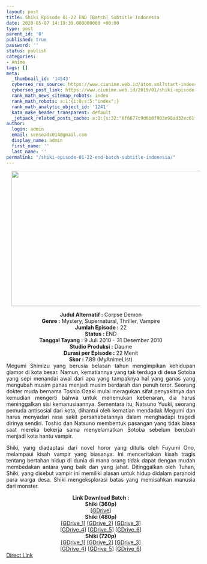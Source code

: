 ```yaml
---
layout: post
title: Shiki Episode 01-22 END [Batch] Subtitle Indonesia
date: 2020-05-07 14:19:39.000000000 +00:00
type: post
parent_id: '0'
published: true
password: ''
status: publish
categories:
- Anime
tags: []
meta:
  _thumbnail_id: '14543'
  cyberseo_rss_source: https://www.ciunime.web.id/atom.xml?start-index=601&max-results=150
  cyberseo_post_link: https://www.ciunime.web.id/2019/01/shiki-episode-01-22-end-batch-subtitle.html
  rank_math_news_sitemap_robots: index
  rank_math_robots: a:1:{i:0;s:5:"index";}
  rank_math_analytic_object_id: '1241'
  kata_make_header_transparent: default
  _jetpack_related_posts_cache: a:1:{s:32:"8f6677c9d6b0f903e98ad32ec61f8deb";a:2:{s:7:"expires";i:1646442456;s:7:"payload";a:0:{}}}
author:
  login: admin
  email: senseads014@gmail.com
  display_name: admin
  first_name: ''
  last_name: ''
permalink: "/shiki-episode-01-22-end-batch-subtitle-indonesia/"
---
```

<div class="separator" style="clear: both; text-align: center;"><a href="https://3.bp.blogspot.com/-mbbeiL6pm5s/XD38y_qGKLI/AAAAAAAAHeU/-xeDY7zon3U8DE4Ko7FgGtdOZa5txhKvQCLcBGAs/s1600/Shiki.jpg" imageanchor="1" style="margin-left: 1em; margin-right: 1em;"><img border="0" data-original-height="720" data-original-width="1280" height="360" src="{{ site.baseurl }}/assets/2020/05/Shiki.jpg" width="640" /></a></div>
<p>
<div style="text-align: center;"><b>Judul Alternatif :</b> Corpse Demon</div>
<div style="text-align: center;"><b><b>Genre :</b></b> Mystery, Supernatural, Thriller, Vampire</div>
<div style="text-align: center;"><b>Jumlah Episode :</b> 22<br /><b>Status :&nbsp;</b>END<br /><b>Tanggal Tayang :</b> 9 Juli 2010 - 31 Desember 2010<br /><b>Studio Produksi :</b> Daume<br /><b>Durasi per Episode :</b>&nbsp;22 Menit</div>
<div style="text-align: center;"><b>Skor :</b> 7.89 (MyAnimeList)</div>
<div style="text-align: center;"></div>
<div style="text-align: justify;">Megumi Shimizu yang berusia belasan tahun mengimpikan kehidupan glamor di kota besar. Namun, kematiannya yang tak terduga di desa Sotoba yang sepi menandai awal dari apa yang tampaknya hal yang ganas&nbsp;yang mengubah musim panas menjadi musim berdarah dan penuh teror.&nbsp;Seorang dokter muda bernama Toshio Ozaki mulai meragukan sifat penyakitnya dan kemudian mengerti bahwa untuk menemukan kebenaran, dia harus meninggalkan sisi kemanusiaannya.&nbsp;Sementara itu, Natsuno Yuuki, seorang pemuda antisosial dari kota, dihantui oleh kematian mendadak Megumi dan harus menyadari rasa sakit persahabatannya dalam menghadapi tragedi dirinya sendiri. Toshio dan Natsuno membentuk pasangan yang tidak biasa saat mereka bekerja sama menyelamatkan Sotoba sebelum berubah menjadi kota hantu vampir.</p>
<p>Shiki, yang diadaptasi dari novel horor yang ditulis oleh Fuyumi Ono, melampaui kisah vampir yang biasanya. Ini menceritakan kisah tragis tentang bertahan hidup di dunia di mana orang tidak dapat dengan mudah membedakan antara yang baik dan yang jahat. Ditinggalkan oleh Tuhan, Shiki, yang disebut vampir ini memiliki alasan untuk hidup didalam paranoid para warga desa. Shiki mengeksplorasi batas yang memisahkan manusia dari monster.</p></div>
<div style="text-align: justify;"></div>
<div style="text-align: justify;"></div>
<div style="text-align: center;"><b>Link Download Batch :</b></div>
<div style="text-align: center;">
<div style="text-align: center;"><b>Shiki (360p)</b></div>
</div>
<div style="text-align: center;">[<a href="https://drive.google.com/uc?id=1EZeI-YyfnCIgjbE1UgfPRHd2fvAsHbFh" target="_blank" rel="noopener">GDrive</a>]</div>
<div style="text-align: center;"></div>
<div style="text-align: center;"><b>Shiki (480p)</b><br />[<a href="https://drive.google.com/uc?id=1m37hbH0eKTlRqCOKbPjTdBCfMLH5I-W7" target="_blank" rel="noopener">GDrive_1</a>] [<a href="https://drive.google.com/uc?id=1aVM1gccz0JFISTBSjvmFNCGwdf9JwFZL" target="_blank" rel="noopener">GDrive_2</a>] [<a href="https://drive.google.com/uc?id=1dFXX_FIt_u3FFdtroFWMu7yvHJXua0vk" target="_blank" rel="noopener">GDrive_3</a>]<br />[<a href="https://drive.google.com/uc?id=18MbCDJBmuO22wI0ulxsiiWL69FGgZriV" target="_blank" rel="noopener">GDrive_4</a>] [<a href="https://drive.google.com/uc?id=17s8DLAD9NbOXmOBLyBLS4hucFSWN2AQ8" target="_blank" rel="noopener">GDrive_5</a>] [<a href="https://drive.google.com/uc?export=download&amp;id=0B2nkXUmN2gXLWk1pYzR5Sl84b2M" target="_blank" rel="noopener">GDrive_6</a>]</div>
<div style="text-align: center;"><b>Shiki (720p)</b><br />[<a href="https://drive.google.com/uc?id=18_fW9NuuwrV2MumYfJWgNG2AgBVj70CD" target="_blank" rel="noopener">GDrive_1</a>] [<a href="https://drive.google.com/uc?id=1G8EDN2TfE7aU9D3UW5S6FftfS4g2_XF6" target="_blank" rel="noopener">GDrive_2</a>] [<a href="https://drive.google.com/uc?id=156ko6h_7fnL-m8xIA0OtJ-djnQnxwuhn" target="_blank" rel="noopener">GDrive_3</a>]<br />[<a href="https://drive.google.com/uc?id=1zNoQUdE6wetmxsRe6h80TVQ5gGCvQKDp" target="_blank" rel="noopener">GDrive_4</a>] [<a href="https://drive.google.com/uc?id=1cBkVN2TQ-FKsNRWlnaV0lEJrSdC0ttjE" target="_blank" rel="noopener">GDrive_5</a>] [<a href="https://drive.google.com/uc?export=download&amp;id=0B2nkXUmN2gXLRWtRVy1oRUQwbk0" target="_blank" rel="noopener">GDrive_6</a>]</div>
<link rel="stylesheet" href="https://cdnjs.cloudflare.com/ajax/libs/font-awesome/4.7.0/css/font-awesome.min.css" />
<div class="divbtn"> <a href="https://handymansurrender.com/fihup8buzv?key=94550f7ce39444073321dde3b8782f97" class="btn"><i class="fa fa-download"></i> Direct Link</a> </div>
